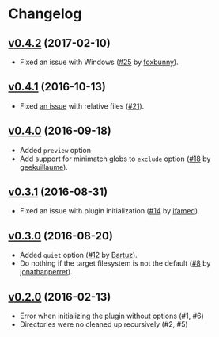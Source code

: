 # Changelog

## [v0.4.2](https://github.com/gpbl/webpack-cleanup-plugin/tree/v0.4.2) (2017-02-10)

* Fixed an issue with Windows ([#25](https://github.com/gpbl/webpack-cleanup-plugin/pull/25) by [foxbunny](https://github.com/foxbunny)).

## [v0.4.1](https://github.com/gpbl/webpack-cleanup-plugin/tree/v0.4.1) (2016-10-13)

* Fixed [an issue](https://github.com/gpbl/webpack-cleanup-plugin/pull/20) with relative files ([#21](https://github.com/gpbl/webpack-cleanup-plugin/pull/21)).

## [v0.4.0](https://github.com/gpbl/webpack-cleanup-plugin/tree/v0.4.0) (2016-09-18)

* Added `preview` option
* Add support for minimatch globs to `exclude` option ([#18](https://github.com/gpbl/webpack-cleanup-plugin/pull/18) by [geekuillaume](https://github.com/geekuillaume)).

## [v0.3.1](https://github.com/gpbl/webpack-cleanup-plugin/tree/v0.3.1) (2016-08-31)

* Fixed an issue with plugin initialization ([#14](https://github.com/gpbl/webpack-cleanup-plugin/pull/14) by [ifamed](https://github.com/ifamed)).

## [v0.3.0](https://github.com/gpbl/webpack-cleanup-plugin/tree/v0.3.0) (2016-08-20)

* Added `quiet` option ([#12](https://github.com/gpbl/webpack-cleanup-plugin/pull/12) by [Bartuz](https://github.com/Bartuz)).
* Do nothing if the target filesystem is not the default ([#8](https://github.com/gpbl/webpack-cleanup-plugin/pull/8) by [jonathanperret](https://github.com/jonathanperret)).

## [v0.2.0](https://github.com/gpbl/webpack-cleanup-plugin/tree/v0.2.0) (2016-02-13)

* Error when initializing the plugin without options (#1, #6)
* Directories were no cleaned up recursively (#2, #5)